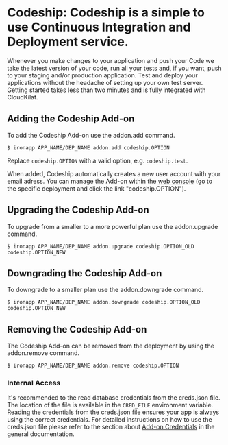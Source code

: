 # Codeship: Codeship is a simple to use Continuous Integration and Deployment service.

Whenever you make changes to your application and push your Code we take the latest version of your code, run all your tests and, if you want, push to your staging and/or production application. Test and deploy your applications without the headache of setting up your own test server. Getting started takes less than two minutes and is fully integrated with CloudKilat.

## Adding the Codeship Add-on

To add the Codeship Add-on use the addon.add command.

~~~
$ ironapp APP_NAME/DEP_NAME addon.add codeship.OPTION
~~~
Replace `codeship.OPTION` with a valid option, e.g. `codeship.test`.

When added, Codeship automatically creates a new user account with your email adress. You can manage the Add-on within the [web console](https://www.cloudcontrol.com/console) (go to the specific deployment and click the link "codeship.OPTION").

## Upgrading the Codeship Add-on

To upgrade from a smaller to a more powerful plan use the addon.upgrade command.

~~~
$ ironapp APP_NAME/DEP_NAME addon.upgrade codeship.OPTION_OLD codeship.OPTION_NEW
~~~

## Downgrading the Codeship Add-on

To downgrade to a smaller plan use the addon.downgrade command.

~~~
$ ironapp APP_NAME/DEP_NAME addon.downgrade codeship.OPTION_OLD codeship.OPTION_NEW
~~~

## Removing the Codeship Add-on

The Codeship Add-on can be removed from the deployment by using the addon.remove command.

~~~
$ ironapp APP_NAME/DEP_NAME addon.remove codeship.OPTION
~~~

### Internal Access

It's recommended to the read database credentials from the creds.json file. The location of the file is available in the `CRED_FILE` environment variable. Reading the credentials from the creds.json file ensures your app is always using the correct credentials. For detailed instructions on how to use the creds.json file please refer to the section about [Add-on Credentials](https://www.cloudcontrol.com/dev-center/platform-documentation#add-ons) in the general documentation.
